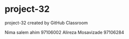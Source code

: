 # project-32
project-32 created by GitHub Classroom

Nima salem ahim 97106002
Alireza Mosavizade 97106284

